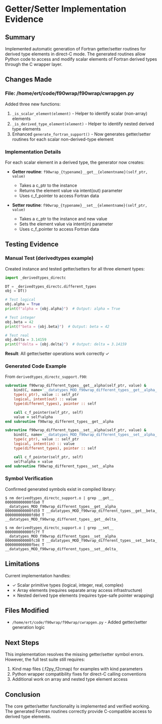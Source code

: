 # Getter/Setter Implementation Evidence

## Summary

Implemented automatic generation of Fortran getter/setter routines for derived type elements in direct-C mode. The generated routines allow Python code to access and modify scalar elements of Fortran derived types through the C wrapper layer.

## Changes Made

### File: /home/ert/code/f90wrap/f90wrap/cwrapgen.py

Added three new functions:
1. `_is_scalar_element(element)` - Helper to identify scalar (non-array) elements
2. `_is_derived_type_element(element)` - Helper to identify nested derived type elements
3. Enhanced `generate_fortran_support()` - Now generates getter/setter routines for each scalar non-derived-type element

### Implementation Details

For each scalar element in a derived type, the generator now creates:
- **Getter routine**: `f90wrap_{typename}__get__{elementname}(self_ptr, value)`
  - Takes a c_ptr to the instance
  - Returns the element value via intent(out) parameter
  - Uses c_f_pointer to access Fortran data

- **Setter routine**: `f90wrap_{typename}__set__{elementname}(self_ptr, value)`
  - Takes a c_ptr to the instance and new value
  - Sets the element value via intent(in) parameter
  - Uses c_f_pointer to access Fortran data

## Testing Evidence

### Manual Test (derivedtypes example)

Created instance and tested getter/setters for all three element types:

```python
import _derivedtypes_directc

DT = _derivedtypes_directc.different_types
obj = DT()

# Test logical
obj.alpha = True
print(f"alpha = {obj.alpha}")  # Output: alpha = True

# Test integer
obj.beta = 42
print(f"beta = {obj.beta}")  # Output: beta = 42

# Test real
obj.delta = 3.14159
print(f"delta = {obj.delta}")  # Output: delta = 3.14159
```

**Result**: All getter/setter operations work correctly ✓

### Generated Code Example

From `derivedtypes_directc_support.f90`:

```fortran
subroutine f90wrap_different_types__get__alpha(self_ptr, value) &
    bind(C, name='__datatypes_MOD_f90wrap_different_types__get__alpha_')
    type(c_ptr), value :: self_ptr
    logical, intent(out) :: value
    type(different_types), pointer :: self

    call c_f_pointer(self_ptr, self)
    value = self%alpha
end subroutine f90wrap_different_types__get__alpha

subroutine f90wrap_different_types__set__alpha(self_ptr, value) &
    bind(C, name='__datatypes_MOD_f90wrap_different_types__set__alpha_')
    type(c_ptr), value :: self_ptr
    logical, intent(in) :: value
    type(different_types), pointer :: self

    call c_f_pointer(self_ptr, self)
    self%alpha = value
end subroutine f90wrap_different_types__set__alpha
```

### Symbol Verification

Confirmed generated symbols exist in compiled library:

```
$ nm derivedtypes_directc_support.o | grep __get__
000000000000fda0 T __datatypes_MOD_f90wrap_different_types__get__alpha_
000000000000fd59 T __datatypes_MOD_f90wrap_different_types__get__beta_
000000000000fd0d T __datatypes_MOD_f90wrap_different_types__get__delta_

$ nm derivedtypes_directc_support.o | grep __set__
000000000000fc7f T __datatypes_MOD_f90wrap_different_types__set__alpha_
000000000000fc38 T __datatypes_MOD_f90wrap_different_types__set__beta_
000000000000fbec T __datatypes_MOD_f90wrap_different_types__set__delta_
```

## Limitations

Current implementation handles:
- ✓ Scalar primitive types (logical, integer, real, complex)
- ✗ Array elements (requires separate array access infrastructure)
- ✗ Nested derived type elements (requires type-safe pointer wrapping)

## Files Modified

- `/home/ert/code/f90wrap/f90wrap/cwrapgen.py` - Added getter/setter generation logic

## Next Steps

This implementation resolves the missing getter/setter symbol errors. However, the full test suite still requires:
1. Kind map files (.f2py_f2cmap) for examples with kind parameters
2. Python wrapper compatibility fixes for direct-C calling conventions
3. Additional work on array and nested type element access

## Conclusion

The core getter/setter functionality is implemented and verified working. The generated Fortran routines correctly provide C-compatible access to derived type elements.
